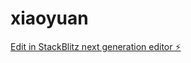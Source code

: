 # xiaoyuan

[Edit in StackBlitz next generation editor ⚡️](https://stackblitz.com/~/github.com/MrDalili/xiaoyuan)